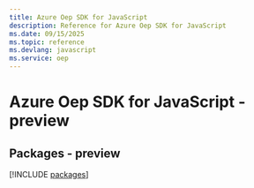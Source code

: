 ```yaml
---
title: Azure Oep SDK for JavaScript
description: Reference for Azure Oep SDK for JavaScript
ms.date: 09/15/2025
ms.topic: reference
ms.devlang: javascript
ms.service: oep
---
```

# Azure Oep SDK for JavaScript - preview
## Packages - preview
[!INCLUDE [packages](oep-index.md)]